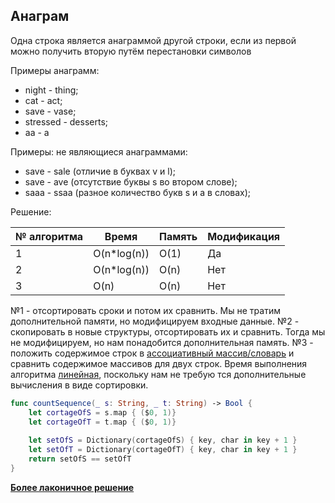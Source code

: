 ## Анаграм

Одна строка является анаграммой другой строки, если из первой можно получить вторую путём перестановки символов

Примеры анаграмм:

* night - thing;
* cat - act;
* save - vase;
* stressed - desserts;
* aa - a

Примеры: не являющиеся анаграммами:

* save - sale (отличие в буквах v и l);
* save - ave (отсутствие буквы s во втором слове);
* saaa - ssaa (разное количество букв s и a в словах);

Решение:

| № алгоритма | Время | Память | Модификация |
|------------|------------|------------|------------|
| 1 | O(n*log(n)) | O(1) | Да |
| 2 | O(n*log(n))| O(n) | Нет |
| 3 | O(n)| O(n) | Нет |

№1 - отсортировать сроки и потом их сравнить. Мы не тратим дополнительной памяти, но модифицируем входные данные.
№2 - скопировать в новые структуры, отсортировать их и сравнить. Тогда мы не модифицируем, но нам понадобится дополнительная память.
№3 - положить содержимое строк в [ассоциативный массив/словарь](../../../Swift/DataStructures/AssociatedArray.md) и сравнить содержимое массивов для двух строк. Время выполнения алгоритма [линейная](../ListOfAlgoritms.md), поскольку нам не требую тся дополнительные вычисления в виде сортировки.

```swift
func countSequence(_ s: String, _ t: String) -> Bool {
    let cortageOfS = s.map { ($0, 1)}
    let cortageOfT = t.map { ($0, 1)}
    
    let setOfS = Dictionary(cortageOfS) { key, char in key + 1 }
    let setOfT = Dictionary(cortageOfT) { key, char in key + 1 }
    return setOfS == setOfT
}
```

[**Более лаконичное решение**](https://github.com/TerryHuangHD/LeetCode-Swift/blob/master/String/ValidAnagram.swift)



